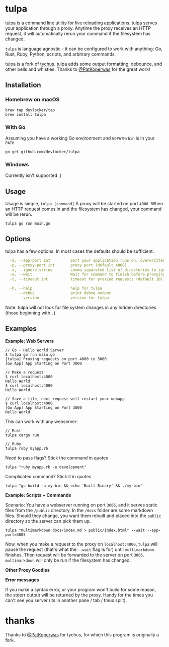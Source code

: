 # tulpa

tulpa is a command line utility for live reloading applications. tulpa serves
your application through a proxy. Anytime the proxy receives an HTTP request, it
will automatically rerun your command if the filesystem has changed.

`tulpa` is language agnostic - it can be configured to work with anything: Go,
Rust, Ruby, Python, scripts, and arbitrary commands.

tulpa is a fork of [tychus](https://github.com/devlocker/tychus). tulpa adds
some output formatting, debounce, and other bells and whistles. Thanks to
[@PatKoperwas](https://github.com/PatKoperwas) for the great work!

## Installation

### Homebrew on macOS

```
brew tap devlocker/tap
brew install tulpa
```

### With Go
Assuming you have a working Go environment and `GOPATH/bin` is in your `PATH`

```
go get github.com/devlocker/tulpa
```

### Windows
Currently isn't supported :(

## Usage

Usage is simple, `tulpa [command]` A proxy will be started on port `4000`. When
an HTTP request comes in and the filesystem has changed, your command will be
rerun.

```
tulpa go run main.go
```

## Options
tulpa has a few options. In most cases the defaults should be sufficient.

```yaml
  -a, --app-port int         port your application runs on, overwritten by ENV['PORT'] (default 3000)
  -p, --proxy-port int       proxy port (default 4000)
  -x, --ignore string        comma separated list of directories to ignore file changes in. (default node_modules,log,tmp,vendor)
  -w, --wait                 Wait for command to finish before proxying a request.
  -t, --timeout int          timeout for proxied requests (default 10)

  -h, --help                 help for tulpa
      --debug                print debug output
      --version              version for tulpa
```

Note: tulpa will not look for file system changes in any hidden directories
(those beginning with `.`).

## Examples

**Example: Web Servers**

```
// Go - Hello World Server
$ tulpa go run main.go
[tulpa] Proxing requests on port 4000 to 3000
[Go App] App Starting on Port 3000

// Make a request
$ curl localhost:4000
Hello World
$ curl localhost:4000
Hello World

// Save a file, next request will restart your webapp
$ curl localhost:4000
[Go App] App Starting on Port 3000
Hello World
```

This can work with any webserver:

```
// Rust
tulpa cargo run

// Ruby
tulpa ruby myapp.rb
```

Need to pass flags? Stick the command in quotes

```
tulpa "ruby myapp.rb -e development"
```

Complicated command? Stick it in quotes

```
tulpa "go build -o my-bin && echo 'Built Binary' && ./my-bin"
```

**Example: Scripts + Commands**

Scenario: You have a webserver running on port `3005`, and it serves static
files from the `/public` directory. In the `/docs` folder are some markdown
files. Should they change, you want them rebuilt and placed into the `public`
directory so the server can pick them up.

```
tulpa "multimarkdown docs/index.md > public/index.html" --wait --app-port=3005
```

Now, when you make a request to the proxy on `localhost:4000`, `tulpa` will
pause the request (that's what the `--wait` flag is for) until `multimarkdown`
finishes. Then request will be forwarded to the server on port `3005`.
`multimarkdown` will only be run if the filesystem has changed.

**Other Proxy Goodies**

**Error messages**

If you make a syntax error, or your program won't build for some reason, the
stderr output will be returned by the proxy. Handy for the times you can't see
you server (its in another pane / tab / tmux split).
# thanks

Thanks to [@PatKoperwas](https://github.com/PatKoperwas) for tychus, for which
this program is originally a fork.
